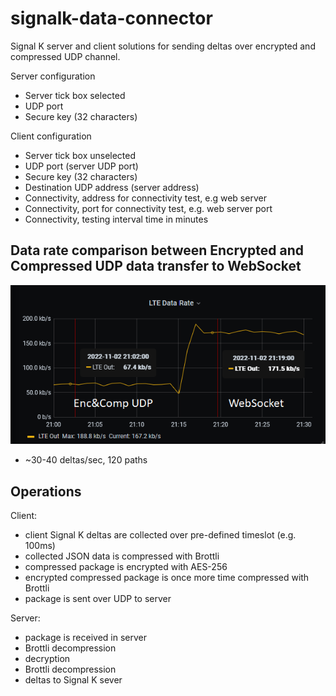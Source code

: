 # signalk-data-connector
Signal K server and client solutions for sending deltas over encrypted and compressed UDP channel.

Server configuration
- Server tick box selected
- UDP port
- Secure key (32 characters)

Client configuration
- Server tick box unselected
- UDP port (server UDP port)
- Secure key (32 characters)
- Destination UDP address (server address)
- Connectivity, address for connectivity test, e.g web server
- Connectivity, port for connectivity test, e.g. web server port
- Connectivity, testing interval time in minutes

## Data rate comparison between Encrypted and Compressed UDP data transfer to WebSocket
![datarate](Doc/Datarate.png)
- ~30-40 deltas/sec, 120 paths 

## Operations
Client:
- client Signal K deltas are collected over pre-defined timeslot (e.g. 100ms)
- collected JSON data is compressed with Brottli
- compressed package is encrypted with AES-256
- encrypted compressed package is once more time compressed with Brottli
- package is sent over UDP to server

Server:
- package is received in server
- Brottli decompression
- decryption
- Brottli decompression
- deltas to Signal K sever
